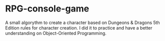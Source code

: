 # RPG-console-game

A small algorythm to create a character based on Dungeons & Dragons 5th Edition rules for character creation. I did it to practice and have a better understanding on Object-Oriented Programming.
